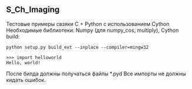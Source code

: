 S_Ch_Imaging
------------

Тестовые примеры свзяки C + Python с использованием Cython
Необходимые библиотеки: Numpy (для numpy_cos, multiply), Cython
build:

    python setup.py build_ext --inplace --compiler=mingw32

    >>> import helloworld
    Hello, world!

После билда должны получаться файлы *.pyd
Все импорты не должны кидать ошибок.